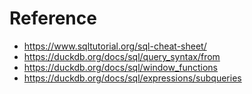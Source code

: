 # Reference

- https://www.sqltutorial.org/sql-cheat-sheet/
- https://duckdb.org/docs/sql/query_syntax/from
- https://duckdb.org/docs/sql/window_functions
- https://duckdb.org/docs/sql/expressions/subqueries
